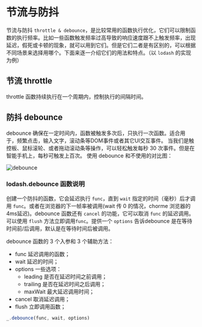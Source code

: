 # 节流与防抖

节流与防抖 `throttle & debounce`，是比较常用的函数执行优化，它们可以限制函数的执行频率。比如一些函数触发频率过高导致的响应速度跟不上触发频率，出现延迟，假死或卡顿的现象，就可以用到它们。但是它们二者是有区别的，可以根据不同场景来选择用哪个。下面来逐一介绍它们的用法和特点。（以 `lodash` 的实现为例）

## 节流 throttle

throttle 函数持续执行在一个周期内，控制执行的间隔时间。

## 防抖 debounce

debounce 确保在一定时间内，函数被触发多次后，只执行一次函数。适合用于，频繁点击，输入文字，滚动条等DOM事件或者其它UI交互事件。
当我们是触控板、鼠标滚轮、或者拖动滚动条等操作，可以轻松触发每秒 30 次事件。但是在智能手机上，每秒可触发上百次。
使用 debounce 和不使用的对比图：

![debounce](/Users/ivan/workspace/blog/images/debounce.webp)

### lodash.debounce 函数说明

创建一个防抖的函数，它会延迟执行 `func`，直到 `wait` 指定的时间（毫秒）后才调用 `func`。或者在浏览器的下一帧率被调用(wait 传 0 的情况，chorme 浏览器的 4ms延迟)。debounce 函数还有 `cancel` 的功能，它可以取消 `func` 的延迟调用。可以使用 `flush` 方法立即调用`func`。提供一个 `options` 告诉debounce 是在等待时间前/后调用，默认是在等待时间后被调用。

debounce 函数的 3 个入参和 3 个辅助方法：

* func 延迟调用的函数；
* wait 延迟的时间；
* options 一些选项：
  * leading 是否在延迟时间之前调用；
  * trailing 是否在延迟时间之后调用；
  * maxWait 最大延迟调用时间；
* cancel 取消延迟调用；
* flush 立即调用函数；

```js
_.debounce(func, wait, options)
```